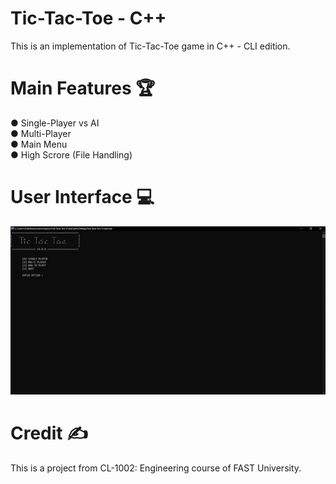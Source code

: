 
# Tic-Tac-Toe - C++
This is an implementation of Tic-Tac-Toe game in C++ - CLI edition.

# Main Features 🏆<br>
● Single-Player vs AI <br>
● Multi-Player <br>
● Main Menu <br>
● High Scrore (File Handling) <br>

# User Interface 💻
![](images/screenshots.gif)

# Credit ✍️
This is a project from CL-1002: Engineering course of FAST University.




